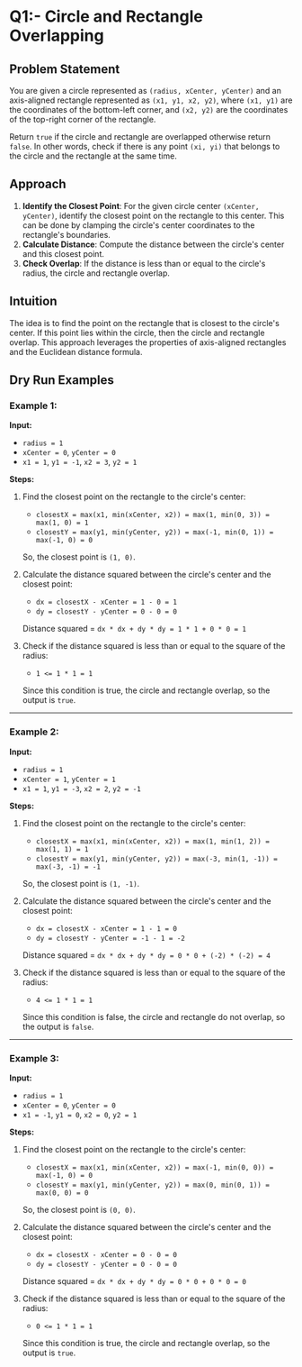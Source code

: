 # Q1:- Circle and Rectangle Overlapping

## Problem Statement
You are given a circle represented as `(radius, xCenter, yCenter)` and an axis-aligned rectangle represented as `(x1, y1, x2, y2)`, where `(x1, y1)` are the coordinates of the bottom-left corner, and `(x2, y2)` are the coordinates of the top-right corner of the rectangle.

Return `true` if the circle and rectangle are overlapped otherwise return `false`. In other words, check if there is any point `(xi, yi)` that belongs to the circle and the rectangle at the same time.

## Approach
1. **Identify the Closest Point**: For the given circle center `(xCenter, yCenter)`, identify the closest point on the rectangle to this center. This can be done by clamping the circle's center coordinates to the rectangle's boundaries.
2. **Calculate Distance**: Compute the distance between the circle's center and this closest point.
3. **Check Overlap**: If the distance is less than or equal to the circle's radius, the circle and rectangle overlap.

## Intuition
The idea is to find the point on the rectangle that is closest to the circle's center. If this point lies within the circle, then the circle and rectangle overlap. This approach leverages the properties of axis-aligned rectangles and the Euclidean distance formula.

## Dry Run Examples

### Example 1:

**Input:**
- `radius = 1`
- `xCenter = 0`, `yCenter = 0`
- `x1 = 1`, `y1 = -1`, `x2 = 3`, `y2 = 1`

**Steps:**
1. Find the closest point on the rectangle to the circle's center:
   - `closestX = max(x1, min(xCenter, x2)) = max(1, min(0, 3)) = max(1, 0) = 1`
   - `closestY = max(y1, min(yCenter, y2)) = max(-1, min(0, 1)) = max(-1, 0) = 0`

   So, the closest point is `(1, 0)`.

2. Calculate the distance squared between the circle's center and the closest point:
   - `dx = closestX - xCenter = 1 - 0 = 1`
   - `dy = closestY - yCenter = 0 - 0 = 0`

   Distance squared = `dx * dx + dy * dy = 1 * 1 + 0 * 0 = 1`

3. Check if the distance squared is less than or equal to the square of the radius:
   - `1 <= 1 * 1 = 1`

   Since this condition is true, the circle and rectangle overlap, so the output is `true`.

---

### Example 2:

**Input:**
- `radius = 1`
- `xCenter = 1`, `yCenter = 1`
- `x1 = 1`, `y1 = -3`, `x2 = 2`, `y2 = -1`

**Steps:**
1. Find the closest point on the rectangle to the circle's center:
   - `closestX = max(x1, min(xCenter, x2)) = max(1, min(1, 2)) = max(1, 1) = 1`
   - `closestY = max(y1, min(yCenter, y2)) = max(-3, min(1, -1)) = max(-3, -1) = -1`

   So, the closest point is `(1, -1)`.

2. Calculate the distance squared between the circle's center and the closest point:
   - `dx = closestX - xCenter = 1 - 1 = 0`
   - `dy = closestY - yCenter = -1 - 1 = -2`

   Distance squared = `dx * dx + dy * dy = 0 * 0 + (-2) * (-2) = 4`

3. Check if the distance squared is less than or equal to the square of the radius:
   - `4 <= 1 * 1 = 1`

   Since this condition is false, the circle and rectangle do not overlap, so the output is `false`.

---

### Example 3:

**Input:**
- `radius = 1`
- `xCenter = 0`, `yCenter = 0`
- `x1 = -1`, `y1 = 0`, `x2 = 0`, `y2 = 1`

**Steps:**
1. Find the closest point on the rectangle to the circle's center:
   - `closestX = max(x1, min(xCenter, x2)) = max(-1, min(0, 0)) = max(-1, 0) = 0`
   - `closestY = max(y1, min(yCenter, y2)) = max(0, min(0, 1)) = max(0, 0) = 0`

   So, the closest point is `(0, 0)`.

2. Calculate the distance squared between the circle's center and the closest point:
   - `dx = closestX - xCenter = 0 - 0 = 0`
   - `dy = closestY - yCenter = 0 - 0 = 0`

   Distance squared = `dx * dx + dy * dy = 0 * 0 + 0 * 0 = 0`

3. Check if the distance squared is less than or equal to the square of the radius:
   - `0 <= 1 * 1 = 1`

   Since this condition is true, the circle and rectangle overlap, so the output is `true`.
